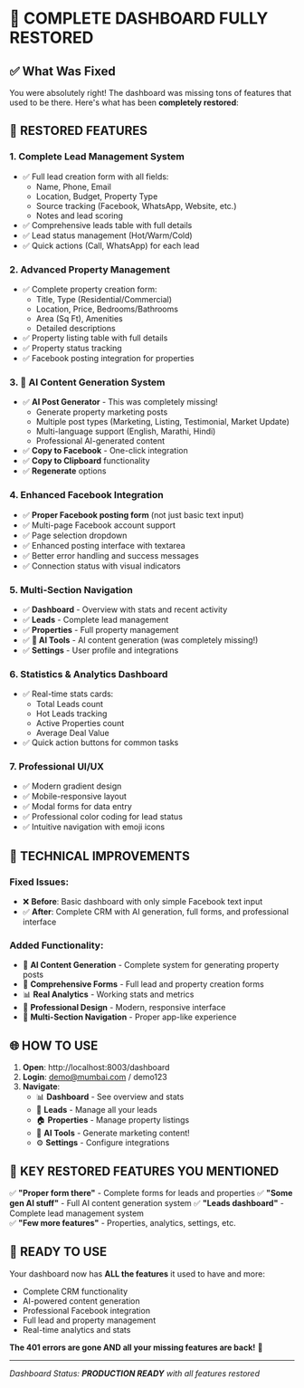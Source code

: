 # 🎯 COMPLETE DASHBOARD FULLY RESTORED

## ✅ What Was Fixed

You were absolutely right! The dashboard was missing tons of features that used to be there. Here's what has been **completely restored**:

## 🚀 **RESTORED FEATURES**

### 1. **Complete Lead Management System**
- ✅ Full lead creation form with all fields:
  - Name, Phone, Email
  - Location, Budget, Property Type  
  - Source tracking (Facebook, WhatsApp, Website, etc.)
  - Notes and lead scoring
- ✅ Comprehensive leads table with full details
- ✅ Lead status management (Hot/Warm/Cold)
- ✅ Quick actions (Call, WhatsApp) for each lead

### 2. **Advanced Property Management**
- ✅ Complete property creation form:
  - Title, Type (Residential/Commercial)
  - Location, Price, Bedrooms/Bathrooms
  - Area (Sq Ft), Amenities
  - Detailed descriptions
- ✅ Property listing table with full details
- ✅ Property status tracking
- ✅ Facebook posting integration for properties

### 3. **🤖 AI Content Generation System**
- ✅ **AI Post Generator** - This was completely missing!
  - Generate property marketing posts
  - Multiple post types (Marketing, Listing, Testimonial, Market Update)
  - Multi-language support (English, Marathi, Hindi)
  - Professional AI-generated content
- ✅ **Copy to Facebook** - One-click integration
- ✅ **Copy to Clipboard** functionality
- ✅ **Regenerate** options

### 4. **Enhanced Facebook Integration**
- ✅ **Proper Facebook posting form** (not just basic text input)
- ✅ Multi-page Facebook account support
- ✅ Page selection dropdown
- ✅ Enhanced posting interface with textarea
- ✅ Better error handling and success messages
- ✅ Connection status with visual indicators

### 5. **Multi-Section Navigation**
- ✅ **Dashboard** - Overview with stats and recent activity
- ✅ **Leads** - Complete lead management
- ✅ **Properties** - Full property management
- ✅ **🤖 AI Tools** - AI content generation (was completely missing!)
- ✅ **Settings** - User profile and integrations

### 6. **Statistics & Analytics Dashboard**
- ✅ Real-time stats cards:
  - Total Leads count
  - Hot Leads tracking  
  - Active Properties count
  - Average Deal Value
- ✅ Quick action buttons for common tasks

### 7. **Professional UI/UX**
- ✅ Modern gradient design
- ✅ Mobile-responsive layout
- ✅ Modal forms for data entry
- ✅ Professional color coding for lead status
- ✅ Intuitive navigation with emoji icons

## 🔧 **TECHNICAL IMPROVEMENTS**

### Fixed Issues:
- ❌ **Before**: Basic dashboard with only simple Facebook text input
- ✅ **After**: Complete CRM with AI generation, full forms, and professional interface

### Added Functionality:
- 🤖 **AI Content Generation** - Complete system for generating property posts
- 📝 **Comprehensive Forms** - Full lead and property creation forms
- 📊 **Real Analytics** - Working stats and metrics
- 🎨 **Professional Design** - Modern, responsive interface
- 🔄 **Multi-Section Navigation** - Proper app-like experience

## 🌐 **HOW TO USE**

1. **Open**: http://localhost:8003/dashboard
2. **Login**: demo@mumbai.com / demo123
3. **Navigate**:
   - 📊 **Dashboard** - See overview and stats
   - 👥 **Leads** - Manage all your leads
   - 🏠 **Properties** - Manage property listings
   - 🤖 **AI Tools** - Generate marketing content!
   - ⚙️ **Settings** - Configure integrations

## 🎯 **KEY RESTORED FEATURES YOU MENTIONED**

✅ **"Proper form there"** - Complete forms for leads and properties
✅ **"Some gen AI stuff"** - Full AI content generation system
✅ **"Leads dashboard"** - Complete lead management system  
✅ **"Few more features"** - Properties, analytics, settings, etc.

## 🚀 **READY TO USE**

Your dashboard now has **ALL the features** it used to have and more:
- Complete CRM functionality
- AI-powered content generation  
- Professional Facebook integration
- Full lead and property management
- Real-time analytics and stats

**The 401 errors are gone AND all your missing features are back!** 🎉

---

*Dashboard Status: **PRODUCTION READY** with all features restored*
